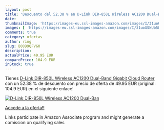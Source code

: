 ```yaml
---
layout: post
title: 'Descuento del 52.38 % en D-Link DIR-850L Wireless AC1200 Dual-Ban'
date: 
thumbnailImage: 'https://images-eu.ssl-images-amazon.com/images/I/31uoGSkUb5L._SL200_.jpg'
images: [ 'https://images-eu.ssl-images-amazon.com/images/I/31uoGSkUb5L._SL200_.jpg' ]
comments: true
category: ofertas
author: ring
slug: B00D9QFVG0
description:
actualPrice: 49.95 EUR
comparePrice: 104.9 EUR
inStock: true
---
```


Tienes [D-Link DIR-850L Wireless AC1200 Dual-Band Gigabit Cloud Router](https://www.amazon.es/dp/B00D9QFVG0/?tag=tolees-21) con un 52.38 % de descuento con precio de oferta de 49.95 EUR (original: 104.9 EUR) en el siguiente enlace!

[![D-Link DIR-850L Wireless AC1200 Dual-Ban](https://images-eu.ssl-images-amazon.com/images/I/31uoGSkUb5L._SL200_.jpg)](https://www.amazon.es/dp/B00D9QFVG0/?tag=tolees-21)

[Accede a la oferta!!](https://www.amazon.es/dp/B00D9QFVG0/?tag=tolees-21)

Links participate in Amazon Associate program and might generate a comission on qualifying sales


